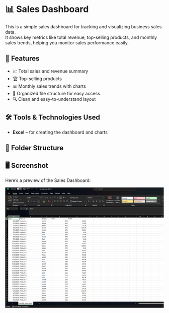 # 📊 Sales Dashboard

This is a simple sales dashboard for tracking and visualizing business sales data.  
It shows key metrics like total revenue, top-selling products, and monthly sales trends, helping you monitor sales performance easily.



## 🚀 Features

- 📈 Total sales and revenue summary
- 🏆 Top-selling products
- 📊 Monthly sales trends with charts
- 📂 Organized file structure for easy access
- 🔍 Clean and easy-to-understand layout


## 🛠️ Tools & Technologies Used

- **Excel** – for creating the dashboard and charts


## 📂 Folder Structure

## 🖥️ Screenshot

Here’s a preview of the Sales Dashboard:

![Sales Dashboard Screenshot](images/image.png)
